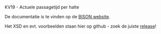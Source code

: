 KV19 - Actuele passagetijd per halte

De documentatie is te vinden op de [BISON website](http://bison.dova.nu/standaarden/kv19).

Het XSD en evt. voorbeelden staan hier op github - zoek de juiste [release](http://github.com/BISONNL/KV19/releases)!